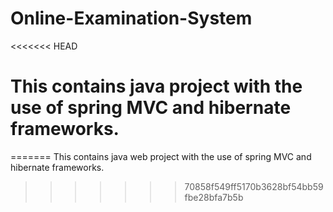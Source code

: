 # Online-Examination-System

<<<<<<< HEAD
# This contains java project with the use of spring MVC and hibernate frameworks.
=======
This contains java web project with the use of spring MVC and hibernate frameworks.
>>>>>>> 70858f549ff5170b3628bf54bb59fbe28bfa7b5b
